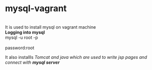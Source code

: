 # mysql-vagrant 
<br>It is used to install mysql on vagrant machine</br>
<b>Logging into mysql </b>
<br>mysql -u root -p</br>
<br>password:root</br>
 <p>It also installls <i>Tomcat and java <i> which are used to write jsp pages and connect with <b>mysql server</b>
</p>
